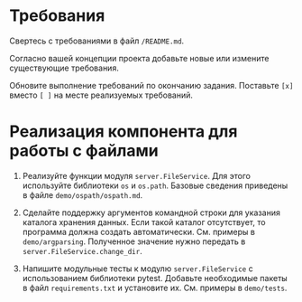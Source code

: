 
# Требования

Свертесь с требованиями в файл `/README.md`.

Согласно вашей концепции проекта добавьте новые или измените существующие требования.

Обновите выполнение требований по окончанию задания. Поставьте `[x]` вместо `[ ]` на месте реализуемых требований.

# Реализация компонента для работы с файлами

1) Реализуйте функции модуля `server.FileService`. Для этого используйте библиотеки `os` и `os.path`.
Базовые сведения приведены в файле `demo/ospath/ospath.md`.

2) Сделайте поддержку аргументов командной строки для указания каталога хранения данных.
Если такой каталог отсутствует, то программа должна создать автоматически.
См. примеры в `demo/argparsing`.
Полученное значение нужно передать в `server.FileService.change_dir`.

3) Напишите модульные тесты к модулю `server.FileService` с использованием библиотеки pytest.
Добавьте необходимые пакеты в файл `requirements.txt` и установите их.
См. примеры в `demo/tests`.
